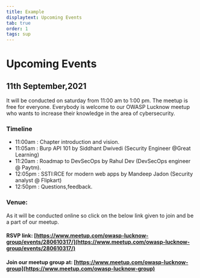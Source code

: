 ```yaml
---
title: Example
displaytext: Upcoming Events
tab: true
order: 1
tags: sup
---
```


# **Upcoming Events**

## 11th September,2021

It will be conducted on saturday from 11:00 am to 1:00 pm. The meetup is free for everyone.
Everybody is welcome to our OWASP Lucknow meetup  who wants to increase their knowledge in the area of cybersecurity.

### **Timeline**

* 11:00am : Chapter introduction and vision.
* 11:05am : Burp API 101 by Siddhant Dwivedi (Security Engineer @Great Learning)
* 11:20am : Roadmap to DevSecOps by Rahul Dev (DevSecOps engineer @ Paytm).
* 12:05pm : SSTI:RCE for modern web apps by Mandeep Jadon (Security analyst @ Flipkart)
* 12:50pm : Questions,feedback.

### **Venue:**

As it will be conducted online so click on the below link given to join and be a part of our meetup.


#### RSVP link: [https://www.meetup.com/owasp-lucknow-group/events/280610317/](https://www.meetup.com/owasp-lucknow-group/events/280610317/)

#### Join our meetup group at: [https://www.meetup.com/owasp-lucknow-group](https://www.meetup.com/owasp-lucknow-group)

